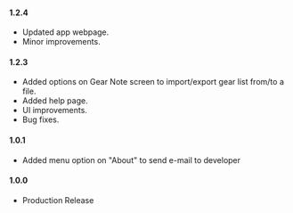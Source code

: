 #### **1.2.4**
- Updated app webpage.
- Minor improvements.

#### **1.2.3**
- Added options on Gear Note screen to import/export gear list from/to a file.
- Added help page.
- UI improvements.
- Bug fixes.

#### **1.0.1**
- Added menu option on "About" to send e-mail to developer

#### **1.0.0**
- Production Release
